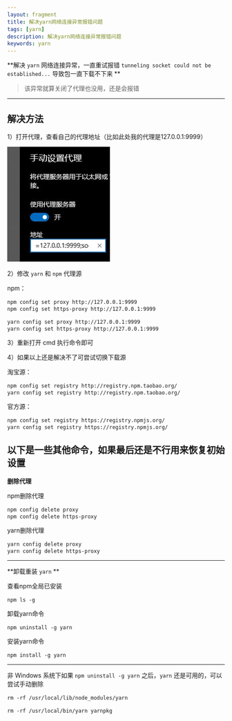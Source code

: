 ```yaml
---
layout: fragment
title: 解决yarn网络连接异常报错问题
tags: [yarn]
description: 解决yarn网络连接异常报错问题
keywords: yarn
---
```




**解决 `yarn` 网络连接异常，一直重试报错 `tunneling socket could not be established...` 导致包一直下载不下来 **

> 该异常就算关闭了代理也没用，还是会报错

------



## 解决方法

1）打开代理，查看自己的代理地址（比如此处我的代理是127.0.0.1:9999）

<img src="/images/fragments/yarn/network-connection-retrying_step1.jpg" />

2）修改 `yarn` 和 `npm` 代理源

npm：

```
npm config set proxy http://127.0.0.1:9999
npm config set https-proxy http://127.0.0.1:9999
```

```
yarn config set proxy http://127.0.0.1:9999
yarn config set https-proxy http://127.0.0.1:9999
```

3）重新打开 cmd 执行命令即可

4）如果以上还是解决不了可尝试切换下载源

淘宝源：

```
npm config set registry http://registry.npm.taobao.org/
yarn config set registry http://registry.npm.taobao.org/
```

官方源：

```
npm config set registry https://registry.npmjs.org/
yarn config set registry https://registry.npmjs.org/
```



## 以下是一些其他命令，如果最后还是不行用来恢复初始设置

**删除代理**

npm删除代理

```
npm config delete proxy
npm config delete https-proxy
```

yarn删除代理

```
yarn config delete proxy
yarn config delete https-proxy
```

------



**卸载重装 `yarn` **

查看npm全局已安装

```
npm ls -g
```

卸载yarn命令

```
npm uninstall -g yarn
```

安装yarn命令

```
npm install -g yarn
```

------



非 Windows 系统下如果 `npm uninstall -g yarn` 之后，`yarn` 还是可用的，可以尝试手动删除

```
rm -rf /usr/local/lib/node_modules/yarn
```

```
rm -rf /usr/local/bin/yarn yarnpkg
```


